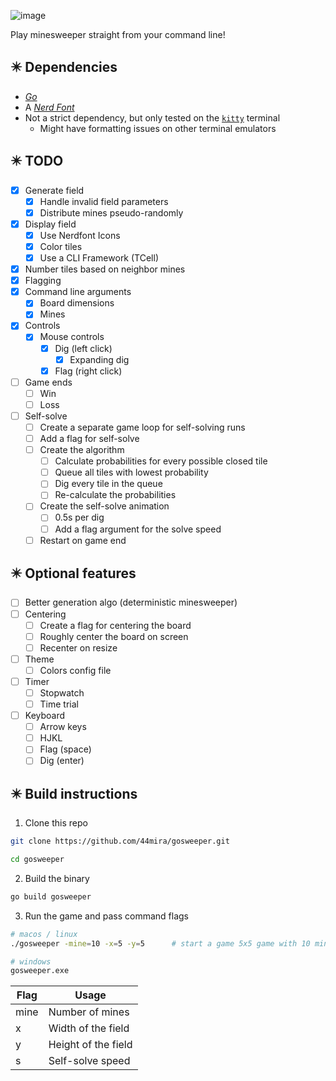 ![image](https://github.com/44mira/gosweeper/assets/116419708/cddb945b-6757-4a4c-91c0-94a877775e4e)

Play minesweeper straight from your command line!

## ✴️ Dependencies

- [*Go*](https://go.dev)
- A [*Nerd Font*](https://www.nerdfonts.com/)
- Not a strict dependency, but only tested on the [`kitty`](https://sw.kovidgoyal.net/kitty/) terminal
    - Might have formatting issues on other terminal emulators

## ✴️ TODO

- [x] Generate field
    - [x] Handle invalid field parameters
    - [x] Distribute mines pseudo-randomly
- [x] Display field 
    - [x] Use Nerdfont Icons
    - [x] Color tiles
    - [x] Use a CLI Framework (TCell)
- [x] Number tiles based on neighbor mines
- [x] Flagging
- [x] Command line arguments
    - [x] Board dimensions
    - [x] Mines
- [x] Controls
    - [x] Mouse controls
        - [x] Dig (left click)
            - [x] Expanding dig
        - [x] Flag (right click)
- [ ] Game ends
    - [ ] Win
    - [ ] Loss
- [ ] Self-solve
    - [ ] Create a separate game loop for self-solving runs
    - [ ] Add a flag for self-solve
    - [ ] Create the algorithm
        - [ ] Calculate probabilities for every possible closed tile
        - [ ] Queue all tiles with lowest probability
        - [ ] Dig every tile in the queue
        - [ ] Re-calculate the probabilities
    - [ ] Create the self-solve animation
        - [ ] 0.5s per dig
        - [ ] Add a flag argument for the solve speed
    - [ ] Restart on game end

## ✴️ Optional features

- [ ] Better generation algo (deterministic minesweeper)
- [ ] Centering
    - [ ] Create a flag for centering the board
    - [ ] Roughly center the board on screen
    - [ ] Recenter on resize
- [ ] Theme
    - [ ] Colors config file
- [ ] Timer
    - [ ] Stopwatch
    - [ ] Time trial
- [ ] Keyboard
    - [ ] Arrow keys
    - [ ] HJKL
    - [ ] Flag (space)
    - [ ] Dig (enter)

## ✴️ Build instructions

1. Clone this repo

```bash
git clone https://github.com/44mira/gosweeper.git

cd gosweeper
```

2. Build the binary

```bash
go build gosweeper
```

3. Run the game and pass command flags

```bash
# macos / linux
./gosweeper -mine=10 -x=5 -y=5      # start a game 5x5 game with 10 mines

# windows
gosweeper.exe
```

| Flag   | Usage               |
| ------ | ------------------- |
| mine   | Number of mines     |
| x      | Width of the field  |
| y      | Height of the field |
| s      | Self-solve speed    |
